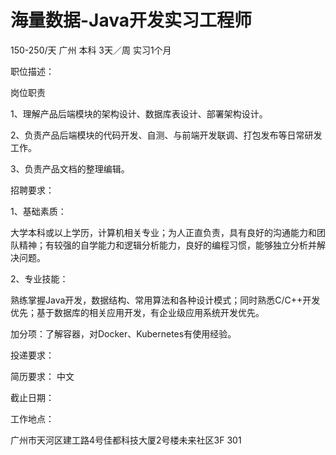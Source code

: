 # 海量数据-Java开发实习工程师

150-250/天 广州 本科 3天／周 实习1个月

职位描述：

岗位职责

1、理解产品后端模块的架构设计、数据库表设计、部署架构设计。

2、负责产品后端模块的代码开发、自测、与前端开发联调、打包发布等日常研发工作。

3、负责产品文档的整理编辑。

招聘要求：

1、基础素质：

大学本科或以上学历，计算机相关专业；为人正直负责，具有良好的沟通能力和团队精神；有较强的自学能力和逻辑分析能力，良好的编程习惯，能够独立分析并解决问题。

2、专业技能：

熟练掌握Java开发，数据结构、常用算法和各种设计模式；同时熟悉C/C++开发优先；基于数据库的相关应用开发，有企业级应用系统开发优先。

加分项：了解容器，对Docker、Kubernetes有使用经验。

投递要求：

简历要求： 中文

截止日期：

工作地点：

广州市天河区建工路4号佳都科技大厦2号楼未来社区3F 301